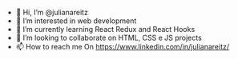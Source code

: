 - 👋 Hi, I’m @julianareitz
- 👀 I’m interested in web development
- 🌱 I’m currently learning React Redux and React Hooks
- 💞️ I’m looking to collaborate on HTML, CSS e JS projects
- 📫 How to reach me On https://www.linkedin.com/in/julianareitz/

<!---
julianareitz/julianareitz is a ✨ special ✨ repository because its `README.md` (this file) appears on your GitHub profile.
You can click the Preview link to take a look at your changes.
--->

